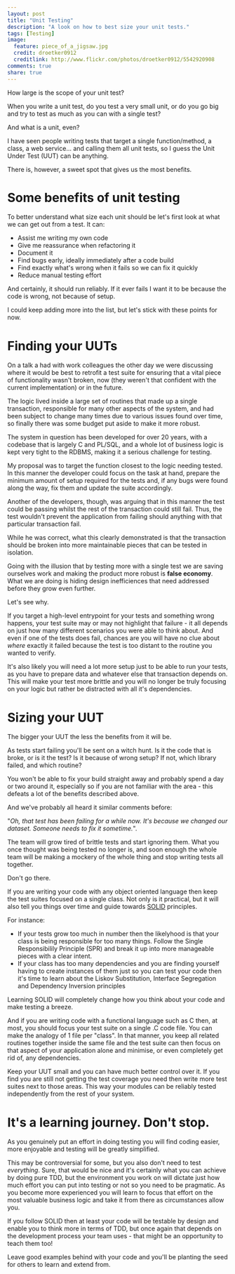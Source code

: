 ```yaml
---
layout: post
title: "Unit Testing"
description: "A look on how to best size your unit tests."
tags: [Testing]
image:
  feature: piece_of_a_jigsaw.jpg
  credit: droetker0912
  creditlink: http://www.flickr.com/photos/droetker0912/5542920908
comments: true
share: true
---
```


How large is the scope of your unit test?

When you write a unit test, do you test a very small unit, or do you go big and try to test as much as you can
with a single test?

And what is a unit, even?

I have seen people writing tests that target a single function/method, a class, a web service...
and calling them all unit tests, so I guess the Unit Under Test (UUT) can be anything.

There is, however, a sweet spot that gives us the most benefits.

# Some benefits of unit testing

To better understand what size each unit should be let's first look at what we can get out from a test.
It can:

* Assist me writing my own code
* Give me reassurance when refactoring it
* Document it
* Find bugs early, ideally immediately after a code build
* Find exactly what's wrong when it fails so we can fix it quickly
* Reduce manual testing effort

And certainly, it should run reliably. 
If it ever fails I want it to be because the code is wrong, not because of setup.

I could keep adding more into the list, but let's stick with these points for now.

# Finding your UUTs

On a talk a had with work colleagues the other day we were discussing where it would be best to
retrofit a test suite for ensuring that a vital piece of functionality wasn't broken, now (they weren't that confident
with the current implementation) or in the future.

The logic lived inside a large set of routines that made up a single transaction, responsible for many other
aspects of the system, and had been subject to change many times due to various issues found over time, so
finally there was some budget put aside to make it more robust.

The system in question has been developed for over 20 years, with a codebase that is largely C and PL/SQL, 
and a whole lot of business logic is kept very tight to the RDBMS, making it a serious challenge for testing.

My proposal was to target the function closest to the logic needing tested. In this manner
the developer could focus on the task at hand, prepare the minimum amount of setup required for the
tests and, if any bugs were found along the way, fix them and update the suite accordingly. 

Another of the developers, though, was arguing that in this manner the test could be passing
whilst the rest of the transaction could still fail. Thus, the test wouldn't prevent
the application from failing should anything with that particular transaction fail.

While he was correct, what this clearly demonstrated is that the transaction should be broken into
more maintainable pieces that can be tested in isolation.

Going with the illusion that by testing more with a single test we are saving ourselves work and making the product more robust 
is **false economy**. What we are doing is hiding design inefficiences that need addressed before they grow even further. 

Let's see why.

If you target a high-level entrypoint for your tests and something wrong happens, your test suite may or may not 
highlight that failure - it all depends on just how many different scenarios you were able to think about.
And even if one of the tests does fail, chances are you will have no clue about *where* exactly it failed because the
test is too distant to the routine you wanted to verify.

It's also likely you will need a lot more setup just to be able to run your tests, as you have to prepare data and whatever
else that transaction depends on. This will make your test more brittle and you will no longer be truly
focusing on your logic but rather be distracted with all it's dependencies.

# Sizing your UUT

The bigger your UUT the less the benefits from it will be.

As tests start failing you'll be sent on a witch hunt. Is it the code that is broke, or is it the test?
Is it because of wrong setup? If not, which library failed, and which routine?

You won't be able to fix your build straight away and probably spend a day or two around it, especially so
if you are not familiar with the area - this defeats a lot of the benefits described above.

And we've probably all heard it similar comments before: 

"*Oh, that test has been failing for a while now. It's because we changed our dataset. Someone needs to fix it sometime.*". 

The team will grow tired of brittle tests and start ignoring them. What you once thought was being tested no longer is, and soon
enough the whole team will be making a mockery of the whole thing and stop writing tests all together.

Don't go there.

If you are writing your code with any object oriented language then keep the test suites focused
on a single class.
Not only is it practical, but it will also tell you things over time and guide 
towards [SOLID](http://en.wikipedia.org/wiki/SOLID_%28object-oriented_design%29) principles.

For instance:

* If your tests grow too much in number then the likelyhood is that your class is being 
responsible for too many things. Follow the Single Responsibilily Principle (SPR) and break it up
into more manageable pieces with a clear intent.
* If your class has too many dependencies and you are finding yourself having to create instances of them
just so you can test your code then it's time to learn about the Liskov Substitution, 
Interface Segregation and Dependency Inversion principles

Learning SOLID will completely change how you think about your code and make testing a breeze.

And if you are writing code with a functional language such as C then, at most, you should focus your test suite
on a single .C code file. You can make the analogy of 1 file per "class". In that manner, you keep all related routines together
inside the same file and the test suite can then focus on that aspect of your application alone and
minimise, or even completely get rid of, any dependencies.

Keep your UUT small and you can have much better control over it.
If you find you are still not getting the test coverage you need then write more test suites 
next to those areas. This way your modules can be reliably tested independently from the rest of your system.

# It's a learning journey. Don't stop.

As you genuinely put an effort in doing testing you will find coding easier,
more enjoyable and testing will be greatly simplified. 

This may be controversial for some, but you also don't need to test *everything*. Sure, that would be nice
and it's certainly what you can achieve by doing pure TDD, but the environment you work on will dictate
just how much effort you can put into testing or not so you need to be pragmatic.
As you become more experienced you will learn to focus that effort on the most valuable business logic and take it
from there as circumstances allow you.

If you follow SOLID then at least your code will be testable by design and enable you to think more in terms of TDD,
but once again that depends on the development process your team uses - that might be an opportunity to teach them too!

Leave good examples behind with your code and you'll be planting the seed for others to learn and extend from.

